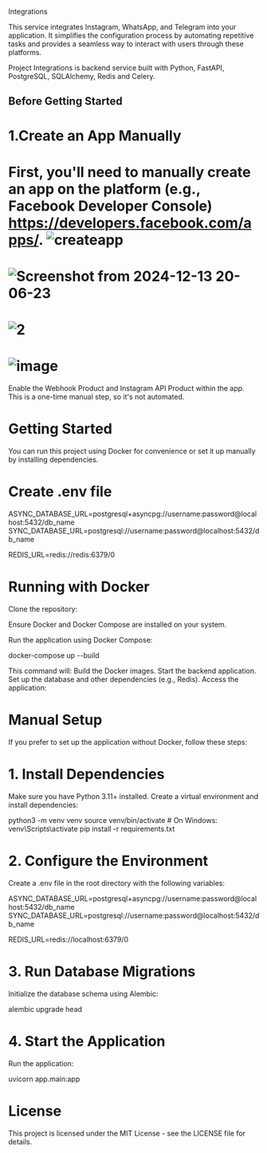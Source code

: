 Integrations

This service integrates Instagram, WhatsApp, and Telegram into your application. It simplifies the configuration process by automating repetitive tasks and provides a seamless way to interact with users through these platforms.

Project Integrations is backend service built with Python, FastAPI, PostgreSQL, SQLAlchemy, Redis and Celery.


## Before Getting Started
# 1.Create an App Manually

First, you'll need to manually create an app on the platform (e.g., Facebook Developer Console) https://developers.facebook.com/apps/.
![createapp](https://github.com/user-attachments/assets/5935d6d6-b80f-486f-acd7-2dfc223dc051)
======
![Screenshot from 2024-12-13 20-06-23](https://github.com/user-attachments/assets/f5b271a2-ad1d-486f-9c13-1552b913c946)
======
![2](https://github.com/user-attachments/assets/74d7f319-1b58-46c6-acbf-36121556e791)
======
![image](https://github.com/user-attachments/assets/5020ce4c-472c-4649-b58b-094ea24ab6e5)
======
Enable the Webhook Product and Instagram API Product within the app.
This is a one-time manual step, so it's not automated.






# Getting Started
You can run this project using Docker for convenience or set it up manually by installing dependencies.


# Create .env file

ASYNC_DATABASE_URL=postgresql+asyncpg://username:password@localhost:5432/db_name
SYNC_DATABASE_URL=postgresql://username:password@localhost:5432/db_name

REDIS_URL=redis://redis:6379/0


# Running with Docker
Clone the repository:

Ensure Docker and Docker Compose are installed on your system.

Run the application using Docker Compose:

docker-compose up --build

This command will:
Build the Docker images.
Start the backend application.
Set up the database and other dependencies (e.g., Redis).
Access the application:


# Manual Setup
If you prefer to set up the application without Docker, follow these steps:

# 1. Install Dependencies
Make sure you have Python 3.11+ installed. Create a virtual environment and install dependencies:

python3 -m venv venv
source venv/bin/activate  # On Windows: venv\Scripts\activate
pip install -r requirements.txt
# 2. Configure the Environment
Create a .env file in the root directory with the following variables:

ASYNC_DATABASE_URL=postgresql+asyncpg://username:password@localhost:5432/db_name
SYNC_DATABASE_URL=postgresql://username:password@localhost:5432/db_name

REDIS_URL=redis://localhost:6379/0

# 3. Run Database Migrations
Initialize the database schema using Alembic:

alembic upgrade head

# 4. Start the Application
Run the application:

uvicorn app.main:app 

# License
This project is licensed under the MIT License - see the LICENSE file for details.
